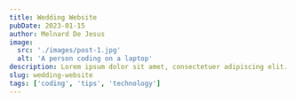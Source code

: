 ```yaml
---
title: Wedding Website
pubDate: 2023-01-15
author: Melnard De Jesus
image:
  src: './images/post-1.jpg'
  alt: 'A person coding on a laptop'
description: Lorem ipsum dolor sit amet, consectetuer adipiscing elit. Aenean commodo ligula eget dolor. Aenean massa. Cum sociis natoque penatibus et
slug: wedding-website
tags: ['coding', 'tips', 'technology']
---
```

